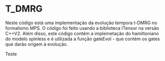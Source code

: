 # T_DMRG
Neste código está uma implementação da evolução tempora t-DMRG no formalismo MPS. O código foi feito usando a biblioteca ITensor na versão C++V2. Além disso, este código contém a implemetação do hamiltoniano do modelo spinless e é utilizada a função gateEvol - que contém os gates que darão origem à evolução.

Teste
